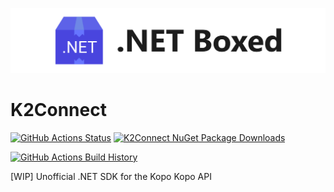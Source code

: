 ![Banner](Images/Banner.png)

# K2Connect

[![GitHub Actions Status](https://github.com/sixpeteunder/K2Connect/workflows/Build/badge.svg?branch=main)](https://github.com/sixpeteunder/K2Connect/actions) [![K2Connect NuGet Package Downloads](https://img.shields.io/nuget/dt/K2Connect)](https://www.nuget.org/packages/K2Connect)

[![GitHub Actions Build History](https://buildstats.info/github/chart/sixpeteunder/K2Connect?branch=main&includeBuildsFromPullRequest=false)](https://github.com/sixpeteunder/K2Connect/actions)


[WIP] Unofficial .NET SDK for the Kopo Kopo API
